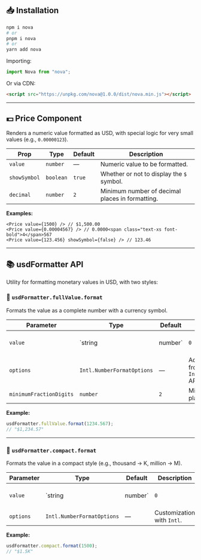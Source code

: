 ## 📥 Installation

```bash
npm i nova
# or
pnpm i nova
# or
yarn add nova
```

Importing:

```ts
import Nova from "nova";
```

Or via CDN:

```html
<script src="https://unpkg.com/nova@1.0.0/dist/nova.min.js"></script>
```

---

## 💵 Price Component

Renders a numeric value formatted as USD, with special logic for very small values (e.g., `0.00000123`).

| Prop         | Type      | Default | Description                                     |
| ------------ | --------- | ------- | ----------------------------------------------- |
| `value`      | `number`  | —       | Numeric value to be formatted.                  |
| `showSymbol` | `boolean` | `true`  | Whether or not to display the `$` symbol.       |
| `decimal`    | `number`  | `2`     | Minimum number of decimal places in formatting. |

**Examples:**

```tsx
<Price value={1500} /> // $1,500.00
<Price value={0.00004567} /> // 0.0000<span class="text-xs font-bold">4</span>567
<Price value={123.456} showSymbol={false} /> // 123.46
```

---

## 📚 usdFormatter API

Utility for formatting monetary values in USD, with two styles:

### 🔹 `usdFormatter.fullValue.format`

Formats the value as a complete number with a currency symbol.

| Parameter               | Type                       | Default | Description                                          |                        |
| ----------------------- | -------------------------- | ------- | ---------------------------------------------------- | ---------------------- |
| `value`                 | `string                    | number` | `0`                                                  | Value to be formatted. |
| `options`               | `Intl.NumberFormatOptions` | —       | Additional options from the `Intl.NumberFormat` API. |                        |
| `minimumFractionDigits` | `number`                   | `2`     | Minimum decimal places to show.                      |                        |

**Example:**

```ts
usdFormatter.fullValue.format(1234.567);
// "$1,234.57"
```

---

### 🔹 `usdFormatter.compact.format`

Formats the value in a compact style (e.g., thousand → K, million → M).

| Parameter | Type                       | Default | Description                |                        |
| --------- | -------------------------- | ------- | -------------------------- | ---------------------- |
| `value`   | `string                    | number` | `0`                        | Value to be formatted. |
| `options` | `Intl.NumberFormatOptions` | —       | Customization with `Intl`. |                        |

**Example:**

```ts
usdFormatter.compact.format(1500);
// "$1.5K"
```
